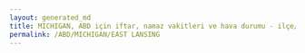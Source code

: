 ```yaml
---
layout: generated_md
title: MICHIGAN, ABD için iftar, namaz vakitleri ve hava durumu - ilçe/eyalet seç
permalink: /ABD/MICHIGAN/EAST LANSING
---
```


<script type="text/javascript">
  var country = ABD;
  var city = MICHIGAN;
  var state = EAST LANSING;
  var lat = 72;
  var lon = 21;
</script>
